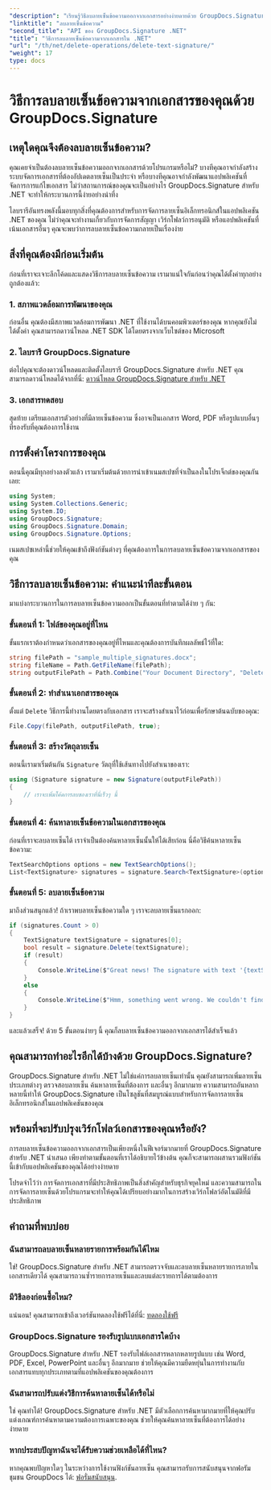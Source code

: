 ```yaml
---
"description": "เรียนรู้วิธีลบลายเซ็นข้อความออกจากเอกสารอย่างง่ายดายด้วย GroupDocs.Signature สำหรับ .NET เหมาะอย่างยิ่งสำหรับการปรับปรุงเวิร์กโฟลว์เอกสารของคุณ"
"linktitle": "ลบลายเซ็นข้อความ"
"second_title": "API ของ GroupDocs.Signature .NET"
"title": "วิธีการลบลายเซ็นข้อความจากเอกสารใน .NET"
"url": "/th/net/delete-operations/delete-text-signature/"
"weight": 17
type: docs
---
```

# วิธีการลบลายเซ็นข้อความจากเอกสารของคุณด้วย GroupDocs.Signature

## เหตุใดคุณจึงต้องลบลายเซ็นข้อความ?

คุณเคยจำเป็นต้องลบลายเซ็นข้อความออกจากเอกสารด้วยโปรแกรมหรือไม่? บางทีคุณอาจกำลังสร้างระบบจัดการเอกสารที่ต้องอัปเดตลายเซ็นเป็นประจำ หรือบางทีคุณอาจกำลังพัฒนาแอปพลิเคชันที่จัดการการแก้ไขเอกสาร ไม่ว่าสถานการณ์ของคุณจะเป็นอย่างไร GroupDocs.Signature สำหรับ .NET จะทำให้กระบวนการนี้ง่ายอย่างน่าทึ่ง

ไลบรารีอันทรงพลังนี้มอบทุกสิ่งที่คุณต้องการสำหรับการจัดการลายเซ็นอิเล็กทรอนิกส์ในแอปพลิเคชัน .NET ของคุณ ไม่ว่าคุณจะทำงานเกี่ยวกับการจัดการสัญญา เวิร์กโฟลว์การอนุมัติ หรือแอปพลิเคชันที่เน้นเอกสารอื่นๆ คุณจะพบว่าการลบลายเซ็นข้อความกลายเป็นเรื่องง่าย

## สิ่งที่คุณต้องมีก่อนเริ่มต้น

ก่อนที่เราจะเจาะลึกโค้ดและแสดงวิธีการลบลายเซ็นข้อความ เรามาแน่ใจกันก่อนว่าคุณได้ตั้งค่าทุกอย่างถูกต้องแล้ว:

### 1. สภาพแวดล้อมการพัฒนาของคุณ

ก่อนอื่น คุณต้องมีสภาพแวดล้อมการพัฒนา .NET ที่ใช้งานได้บนคอมพิวเตอร์ของคุณ หากคุณยังไม่ได้ตั้งค่า คุณสามารถดาวน์โหลด .NET SDK ได้โดยตรงจากเว็บไซต์ของ Microsoft

### 2. ไลบรารี GroupDocs.Signature

ต่อไปคุณจะต้องดาวน์โหลดและติดตั้งไลบรารี GroupDocs.Signature สำหรับ .NET คุณสามารถดาวน์โหลดได้จากที่นี่: [ดาวน์โหลด GroupDocs.Signature สำหรับ .NET](https://releases.groupdocs.com/signature/net/)

### 3. เอกสารทดสอบ

สุดท้าย เตรียมเอกสารตัวอย่างที่มีลายเซ็นข้อความ ซึ่งอาจเป็นเอกสาร Word, PDF หรือรูปแบบอื่นๆ ที่รองรับที่คุณต้องการใช้งาน

## การตั้งค่าโครงการของคุณ

ตอนนี้คุณมีทุกอย่างลงตัวแล้ว เรามาเริ่มต้นด้วยการนำเข้าเนมสเปซที่จำเป็นลงในโปรเจ็กต์ของคุณกันเลย:

```csharp
using System;
using System.Collections.Generic;
using System.IO;
using GroupDocs.Signature;
using GroupDocs.Signature.Domain;
using GroupDocs.Signature.Options;
```

เนมสเปซเหล่านี้ช่วยให้คุณเข้าถึงฟังก์ชันต่างๆ ที่คุณต้องการในการลบลายเซ็นข้อความจากเอกสารของคุณ

## วิธีการลบลายเซ็นข้อความ: คำแนะนำทีละขั้นตอน

มาแบ่งกระบวนการในการลบลายเซ็นข้อความออกเป็นขั้นตอนที่ทำตามได้ง่าย ๆ กัน:

### ขั้นตอนที่ 1: ไฟล์ของคุณอยู่ที่ไหน

ขั้นแรกเราต้องกำหนดว่าเอกสารของคุณอยู่ที่ไหนและคุณต้องการบันทึกผลลัพธ์ไว้ที่ใด:

```csharp
string filePath = "sample_multiple_signatures.docx";
string fileName = Path.GetFileName(filePath);
string outputFilePath = Path.Combine("Your Document Directory", "DeleteText", fileName);
```

### ขั้นตอนที่ 2: ทำสำเนาเอกสารของคุณ

ตั้งแต่ `Delete` วิธีการนี้ทำงานโดยตรงกับเอกสาร เราจะสร้างสำเนาไว้ก่อนเพื่อรักษาต้นฉบับของคุณ:

```csharp
File.Copy(filePath, outputFilePath, true);
```

### ขั้นตอนที่ 3: สร้างวัตถุลายเซ็น

ตอนนี้เรามาเริ่มต้นกัน `Signature` วัตถุที่ใช้เส้นทางไปยังสำเนาของเรา:

```csharp
using (Signature signature = new Signature(outputFilePath))
{
    // เราจะเพิ่มโค้ดการลบของเราที่นี่เร็วๆ นี้
}
```

### ขั้นตอนที่ 4: ค้นหาลายเซ็นข้อความในเอกสารของคุณ

ก่อนที่เราจะลบลายเซ็นได้ เราจำเป็นต้องค้นหาลายเซ็นนั้นให้ได้เสียก่อน นี่คือวิธีค้นหาลายเซ็นข้อความ:

```csharp
TextSearchOptions options = new TextSearchOptions();
List<TextSignature> signatures = signature.Search<TextSignature>(options);
```

### ขั้นตอนที่ 5: ลบลายเซ็นข้อความ

มาถึงส่วนสนุกแล้ว! ถ้าเราพบลายเซ็นข้อความใด ๆ เราจะลบลายเซ็นแรกออก:

```csharp
if (signatures.Count > 0)
{
    TextSignature textSignature = signatures[0];
    bool result = signature.Delete(textSignature);
    if (result)
    {
        Console.WriteLine($"Great news! The signature with text '{textSignature.Text}' was successfully deleted from '{fileName}'.");
    }
    else
    {
        Console.WriteLine($"Hmm, something went wrong. We couldn't find a signature with text '{textSignature.Text}' to delete.");
    }
}
```

และแล้วเสร็จ! ด้วย 5 ขั้นตอนง่ายๆ นี้ คุณก็ลบลายเซ็นข้อความออกจากเอกสารได้สำเร็จแล้ว

## คุณสามารถทำอะไรอีกได้บ้างด้วย GroupDocs.Signature?

GroupDocs.Signature สำหรับ .NET ไม่ใช่แค่การลบลายเซ็นเท่านั้น คุณยังสามารถเพิ่มลายเซ็นประเภทต่างๆ ตรวจสอบลายเซ็น ค้นหาลายเซ็นที่ต้องการ และอื่นๆ อีกมากมาย ความสามารถอันหลากหลายนี้ทำให้ GroupDocs.Signature เป็นโซลูชันที่สมบูรณ์แบบสำหรับการจัดการลายเซ็นอิเล็กทรอนิกส์ในแอปพลิเคชันของคุณ

## พร้อมที่จะปรับปรุงเวิร์กโฟลว์เอกสารของคุณหรือยัง?

การลบลายเซ็นข้อความออกจากเอกสารเป็นเพียงหนึ่งในฟีเจอร์มากมายที่ GroupDocs.Signature สำหรับ .NET นำเสนอ เพียงทำตามขั้นตอนที่เราได้อธิบายไว้ข้างต้น คุณก็จะสามารถผสานรวมฟังก์ชันนี้เข้ากับแอปพลิเคชันของคุณได้อย่างง่ายดาย

โปรดจำไว้ว่า การจัดการเอกสารที่มีประสิทธิภาพเป็นสิ่งสำคัญสำหรับธุรกิจยุคใหม่ และความสามารถในการจัดการลายเซ็นด้วยโปรแกรมจะทำให้คุณได้เปรียบอย่างมากในการสร้างเวิร์กโฟลว์อัตโนมัติที่มีประสิทธิภาพ

## คำถามที่พบบ่อย

### ฉันสามารถลบลายเซ็นหลายรายการพร้อมกันได้ไหม

ใช่! GroupDocs.Signature สำหรับ .NET สามารถตรวจจับและลบลายเซ็นหลายรายการภายในเอกสารเดียวได้ คุณสามารถวนซ้ำรายการลายเซ็นและลบแต่ละรายการได้ตามต้องการ

### มีวิธีลองก่อนซื้อไหม?

แน่นอน! คุณสามารถเข้าถึงเวอร์ชันทดลองใช้ฟรีได้ที่นี่: [ทดลองใช้ฟรี](https://releases.groupdocs.com/)

### GroupDocs.Signature รองรับรูปแบบเอกสารใดบ้าง

GroupDocs.Signature สำหรับ .NET รองรับไฟล์เอกสารหลากหลายรูปแบบ เช่น Word, PDF, Excel, PowerPoint และอื่นๆ อีกมากมาย ช่วยให้คุณมีความยืดหยุ่นในการทำงานกับเอกสารแทบทุกประเภทตามที่แอปพลิเคชันของคุณต้องการ

### ฉันสามารถปรับแต่งวิธีการค้นหาลายเซ็นได้หรือไม่

ใช่ คุณทำได้! GroupDocs.Signature สำหรับ .NET มีตัวเลือกการค้นหามากมายที่ให้คุณปรับแต่งเกณฑ์การค้นหาตามความต้องการเฉพาะของคุณ ช่วยให้คุณค้นหาลายเซ็นที่ต้องการได้อย่างง่ายดาย

### หากประสบปัญหาฉันจะได้รับความช่วยเหลือได้ที่ไหน?

หากคุณพบปัญหาใดๆ ในระหว่างการใช้งานฟังก์ชันลายเซ็น คุณสามารถรับการสนับสนุนจากฟอรัมชุมชน GroupDocs ได้: [ฟอรั่มสนับสนุน](https://forum-groupdocs.com/c/signature/13).